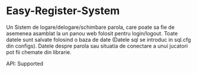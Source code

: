 # Easy-Register-System
Un Sistem de logare/delogare/schimbare parola, care poate sa fie de asemenea asamblat la un panou web folosit pentru login/logout.
Toate datele sunt salvate folosind o baza de date (Datele sql se introduc in sql.cfg din configs).
Datele despre parola sau situatia de conectare a unui jucatori pot fii chemate din librarie.

API: Supported
